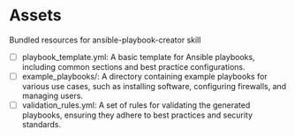 # Assets

Bundled resources for ansible-playbook-creator skill

- [ ] playbook_template.yml: A basic template for Ansible playbooks, including common sections and best practice configurations.
- [ ] example_playbooks/: A directory containing example playbooks for various use cases, such as installing software, configuring firewalls, and managing users.
- [ ] validation_rules.yml: A set of rules for validating the generated playbooks, ensuring they adhere to best practices and security standards.
